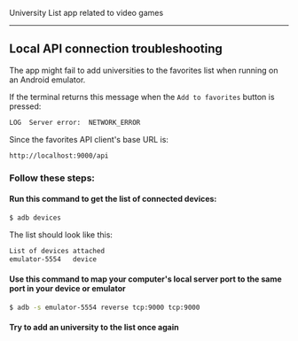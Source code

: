 University List app related to video games

---

## Local API connection troubleshooting

The app might fail to add universities to the favorites list when running on an Android emulator.

If the terminal returns this message when the `Add to favorites` button is pressed:

```sh
LOG  Server error:  NETWORK_ERROR
```

Since the favorites API client's base URL is:

```
http://localhost:9000/api
```

### Follow these steps:

#### Run this command to get the list of connected devices:

```sh
$ adb devices
```

The list should look like this:

```sh
List of devices attached
emulator-5554   device
```

#### Use this command to map your computer's local server port to the same port in your device or emulator

```sh
$ adb -s emulator-5554 reverse tcp:9000 tcp:9000
```

#### Try to add an university to the list once again
